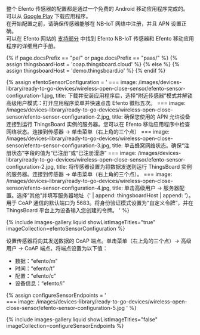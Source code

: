 整个 Efento 传感器的配置都是通过一个免费的 Android 移动应用程序完成的。  
可以从 [Google Play](https://play.google.com/store/apps/details?id=pl.efento.cloud&hl=en) 下载应用程序。  
在开始配置之前，请确保传感器能够在 NB-IoT 网络中注册，并且 APN 设置正确。  
可以在 Efento 网站的 [支持部分](https://getefento.com/support/) 中找到 Efento NB-IoT 传感器和 Efento 移动应用程序的详细用户手册。  

{% if page.docsPrefix == "pe/" or page.docsPrefix == "paas/" %}
{% assign thingsboardHost = 'coap.thingsboard.cloud' %}
{% else %}
{% assign thingsboardHost = 'demo.thingsboard.io' %}
{% endif %}

{% assign efentoSensorConfiguration = '
    ===
        image: /images/devices-library/ready-to-go-devices/wireless-open-close-sensor/efento-sensor-configuration-1.jpg,
        title: 下载并安装应用程序后，选择“附近传感器”模式并解锁高级用户模式：打开应用程序菜单并快速点击 Efento 徽标五次。
    ===
        image: /images/devices-library/ready-to-go-devices/wireless-open-close-sensor/efento-sensor-configuration-2.jpg,
        title: 确保您使用的 APN 允许设备连接到运行 ThingsBoard 实例的服务器。您可以在 Efento 移动应用程序中检查网络状态。连接到传感器 -> 单击菜单（右上角的三个点）
    ===
        image: /images/devices-library/ready-to-go-devices/wireless-open-close-sensor/efento-sensor-configuration-3.jpg,
        title: 单击蜂窝网络状态。确保“注册状态”字段的值为“已注册”或“已注册漫游”
    ===
        image: /images/devices-library/ready-to-go-devices/wireless-open-close-sensor/efento-sensor-configuration-2.jpg,
        title: 将传感器设置为将数据发送到运行 ThingsBoard 实例的服务器。连接到传感器 -> 单击菜单（右上角的三个点）。
    ===
        image: /images/devices-library/ready-to-go-devices/wireless-open-close-sensor/efento-sensor-configuration-4.jpg,
        title: 单击高级用户 -> 服务器配置。选择“其他”并填写服务器地址（' | append: thingsboardHost | append: '）。用于 CoAP 通信的默认端口为 5683。将身份验证模式设置为“自定义令牌”，并在 ThingsBoard 平台上为设备输入您创建的令牌。
'
%}

{% include images-gallery.liquid showListImageTitles="true" imageCollection=efentoSensorConfiguration %}

设置传感器将向其发送数据的 CoAP 端点。单击菜单（右上角的三个点）-> 高级用户 -> CoAP 端点。将端点设置为以下值：

- 数据：“efento/m”
- 时间：“efento/t”
- 配置：“efento/c”
- 设备信息：“efento/i”

{% assign configureSensorEndpoints = '        
    ===
        image: /images/devices-library/ready-to-go-devices/wireless-open-close-sensor/efento-sensor-configuration-5.jpg
'
%}

{% include images-gallery.liquid showListImageTitles="false" imageCollection=configureSensorEndpoints %}